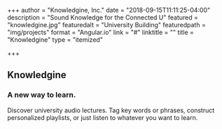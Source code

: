 +++
author = "Knowledgine, Inc."
date = "2018-09-15T11:11:25-04:00"
description = "Sound Knowledge for the Connected U"
featured = "knowledgine.jpg"
featuredalt = "University Building"
featuredpath = "img/projects"
format = "Angular.io"
link = "#"
linktitle = ""
title = "Knowledgine"
type = "itemized"

+++

## Knowledgine

### A new way to learn.  

Discover university audio lectures.  Tag key words or phrases, construct personalized playlists, or just listen to whatever you want to learn.